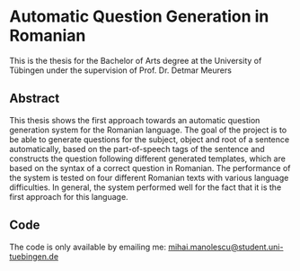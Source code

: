 # Automatic Question Generation in Romanian
This is the thesis for the Bachelor of Arts degree at the University of Tübingen under the supervision of Prof. Dr. Detmar Meurers

## Abstract
This thesis shows the first approach towards an automatic question generation system for the Romanian language. The goal of the project is to be able to generate questions for the subject, object and root of a sentence automatically, based on the part-of-speech tags of the sentence and constructs the question following different generated templates, which are based on the syntax of a correct question in Romanian. The performance of the system is tested on four different Romanian texts with various language difficulties. In general, the system performed well for the fact that it is the first approach for this language.

## Code
The code is only available by emailing me: mihai.manolescu@student.uni-tuebingen.de
